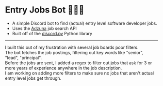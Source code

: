 # Entry Jobs Bot 🧑‍💻🤖
- A simple Discord bot to find (actual) entry level software developer jobs.  
- Uses the <a href="https://developer.adzuna.com/" target="_blank">Adzuna</a> job search API
- Built off of the <a href="https://discordpy.readthedocs.io/en/stable/index.html" target="_blank">discord.py</a> Python library
---
I built this out of my frustration with several job boards poor filters.  
The bot fetches the job postings, filtering out key words like "senior", "lead", "principal".  
Before the jobs are sent, I added a regex to filter out jobs that ask for 3 or more years of experience anywhere in the job description.  
I am working on adding more filters to make sure no jobs that aren't actual entry level jobs get through.
